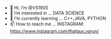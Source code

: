 - 👋 Hi, I’m @VS1905
- 👀 I’m interested in ... DATA SCIENCE
- 🌱 I’m currently learning ... C++,JAVA, PYTHON
- 📫 How to reach me ... INSTAGRAM: https://www.instagram.com/thatguy_varun/

<!---
VS1905/VS1905 is a ✨ special ✨ repository because its `README.md` (this file) appears on your GitHub profile.
You can click the Preview link to take a look at your changes.
--->
